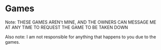# Games

Note: THESE GAMES AREN't MINE, AND THE OWNERS CAN MESSAGE ME AT ANY TIME TO REQUEST THE GAME TO BE TAKEN DOWN

Also note: I am not responsible for anything that happens to you due to the games.
